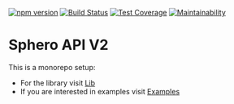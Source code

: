[![npm version](https://img.shields.io/npm/v/spherov2.js.svg?style=flat)](https://www.npmjs.org/package/spherov2.js)
[![Build Status](https://travis-ci.org/igbopie/spherov2.js.svg?branch=master)](https://travis-ci.org/igbopie/spherov2.js)
[![Test Coverage](https://api.codeclimate.com/v1/badges/5c57b5d2addf2ea48c34/test_coverage)](https://codeclimate.com/github/igbopie/spherov2.js/test_coverage)
[![Maintainability](https://api.codeclimate.com/v1/badges/5c57b5d2addf2ea48c34/maintainability)](https://codeclimate.com/github/igbopie/spherov2.js/maintainability)
# Sphero API V2

This is a monorepo setup: 

* For the library visit [Lib](./lib)
* If you are interested in examples visit [Examples](./examples)

